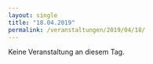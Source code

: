 ```yaml
---
layout: single
title: "18.04.2019"
permalink: /veranstaltungen/2019/04/18/
---
```


Keine Veranstaltung an diesem Tag.

